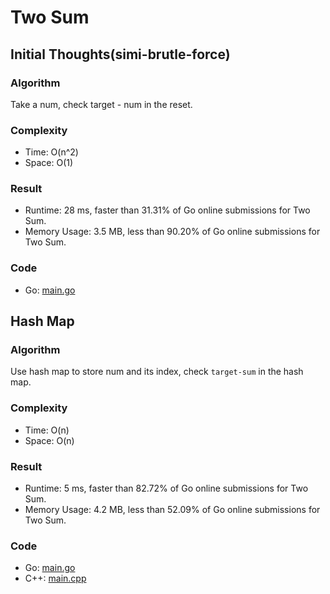 # Two Sum



## Initial Thoughts(simi-brutle-force)



### Algorithm

Take a num, check target - num in the reset.


### Complexity

- Time: O(n^2)
- Space: O(1)


### Result

- Runtime: 28 ms, faster than 31.31% of Go online submissions for Two Sum.
- Memory Usage: 3.5 MB, less than 90.20% of Go online submissions for Two Sum.


### Code

- Go: [main.go](#maingo)


## Hash Map



### Algorithm

Use hash map to store num and its index, check `target-sum` in the hash map.


### Complexity

- Time: O(n)
- Space: O(n)


### Result

- Runtime: 5 ms, faster than 82.72% of Go online submissions for Two Sum.
- Memory Usage: 4.2 MB, less than 52.09% of Go online submissions for Two Sum.


### Code

- Go: [main.go](#maingo)
- C++: [main.cpp](#maincpp)